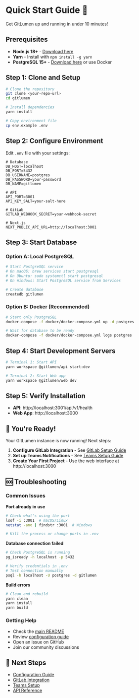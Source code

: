 # Quick Start Guide 🚀

Get GitLumen up and running in under 10 minutes!

## Prerequisites

- **Node.js 18+** - [Download here](https://nodejs.org/)
- **Yarn** - Install with `npm install -g yarn`
- **PostgreSQL 15+** - [Download here](https://www.postgresql.org/download/) or use Docker

## Step 1: Clone and Setup

```bash
# Clone the repository
git clone <your-repo-url>
cd gitlumen

# Install dependencies
yarn install

# Copy environment file
cp env.example .env
```

## Step 2: Configure Environment

Edit `.env` file with your settings:

```env
# Database
DB_HOST=localhost
DB_PORT=5432
DB_USERNAME=postgres
DB_PASSWORD=your-password
DB_NAME=gitlumen

# API
API_PORT=3001
API_KEY_SALT=your-salt-here

# GitLab
GITLAB_WEBHOOK_SECRET=your-webhook-secret

# Next.js
NEXT_PUBLIC_API_URL=http://localhost:3001
```

## Step 3: Start Database

### Option A: Local PostgreSQL
```bash
# Start PostgreSQL service
# On macOS: brew services start postgresql
# On Ubuntu: sudo systemctl start postgresql
# On Windows: Start PostgreSQL service from Services

# Create database
createdb gitlumen
```

### Option B: Docker (Recommended)
```bash
# Start only PostgreSQL
docker-compose -f docker/docker-compose.yml up -d postgres

# Wait for database to be ready
docker-compose -f docker/docker-compose.yml logs postgres
```

## Step 4: Start Development Servers

```bash
# Terminal 1: Start API
yarn workspace @gitlumen/api start:dev

# Terminal 2: Start Web app
yarn workspace @gitlumen/web dev
```

## Step 5: Verify Installation

- **API**: http://localhost:3001/api/v1/health
- **Web App**: http://localhost:3000

## 🎉 You're Ready!

Your GitLumen instance is now running! Next steps:

1. **Configure GitLab Integration** - See [GitLab Setup Guide](../guides/gitlab-setup.md)
2. **Set up Teams Notifications** - See [Teams Setup Guide](../guides/teams-setup.md)
3. **Create Your First Project** - Use the web interface at http://localhost:3000

## 🆘 Troubleshooting

### Common Issues

**Port already in use**
```bash
# Check what's using the port
lsof -i :3001  # macOS/Linux
netstat -ano | findstr :3001  # Windows

# Kill the process or change ports in .env
```

**Database connection failed**
```bash
# Check PostgreSQL is running
pg_isready -h localhost -p 5432

# Verify credentials in .env
# Test connection manually
psql -h localhost -U postgres -d gitlumen
```

**Build errors**
```bash
# Clean and rebuild
yarn clean
yarn install
yarn build
```

### Getting Help

- Check the [main README](../../README.md)
- Review [configuration guide](configuration.md)
- Open an issue on GitHub
- Join our community discussions

## 🚀 Next Steps

- [Configuration Guide](configuration.md)
- [GitLab Integration](../guides/gitlab-setup.md)
- [Teams Setup](../guides/teams-setup.md)
- [API Reference](../api-reference.md) 